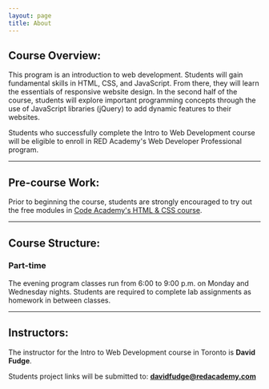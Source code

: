```yaml
---
layout: page
title: About
---
```


## Course Overview:

This program is an introduction to web development. Students will gain fundamental skills in HTML, CSS, and JavaScript. From there, they will learn the essentials of responsive website design. In the second half of the course, students will explore important programming concepts through the use of JavaScript libraries (jQuery) to add dynamic features to their websites.

Students who successfully complete the Intro to Web Development course will be eligible to enroll in RED Academy's Web Developer Professional program.

---

## Pre-course Work:

Prior to beginning the course, students are strongly encouraged to try out the free modules in [Code Academy's HTML & CSS course](https://www.codecademy.com/learn/web).

---

## Course Structure:

### Part-time

The evening program classes run from 6:00 to 9:00 p.m. on Monday and Wednesday nights. Students are required to complete lab assignments as homework in between classes.

---

## Instructors:

The instructor for the Intro to Web Development course in Toronto is **David Fudge**.

Students project links will be submitted to: **[davidfudge@redacademy.com](mailto:davidfudge@redacademy.com)**
